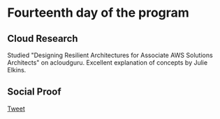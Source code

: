  <!--This is a template you can use for quick progress days. It removes a lot of the steps we encourage you to share in the longer template 000-DAY-ARTICLE-LONG-TEMPLATE.MD-->

# Fourteenth day of the program

## Cloud Research

Studied "Designing Resilient Architectures for Associate AWS Solutions Architects" on acloudguru. Excellent explanation of concepts by Julie Elkins.

## Social Proof


[Tweet](https://twitter.com/syed2048/status/1323494084292583424)